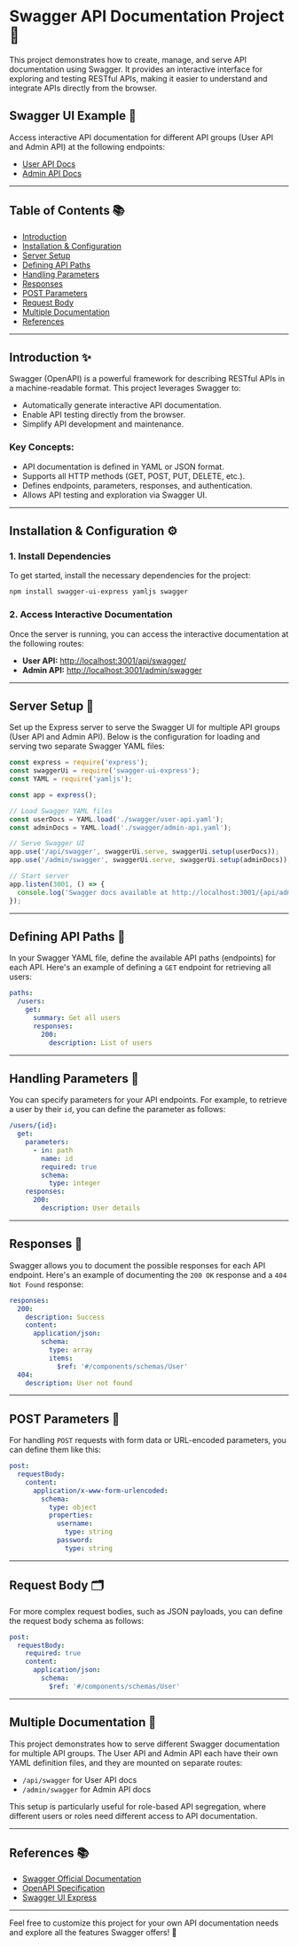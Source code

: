 # Swagger API Documentation Project 📜

This project demonstrates how to create, manage, and serve API documentation using Swagger. It provides an interactive interface for exploring and testing RESTful APIs, making it easier to understand and integrate APIs directly from the browser.

## Swagger UI Example 🎨

Access interactive API documentation for different API groups (User API and Admin API) at the following endpoints:

- [User API Docs](http://localhost:3001/api/swagger/)
- [Admin API Docs](http://localhost:3001/admin/swagger/)

---

## Table of Contents 📚

- [Introduction](#introduction)
- [Installation & Configuration](#installation--configuration)
- [Server Setup](#server-setup)
- [Defining API Paths](#defining-api-paths)
- [Handling Parameters](#handling-parameters)
- [Responses](#responses)
- [POST Parameters](#post-parameters)
- [Request Body](#request-body)
- [Multiple Documentation](#multiple-documentation)
- [References](#references)

---

## Introduction ✨

Swagger (OpenAPI) is a powerful framework for describing RESTful APIs in a machine-readable format. This project leverages Swagger to:

- Automatically generate interactive API documentation.
- Enable API testing directly from the browser.
- Simplify API development and maintenance.

### Key Concepts:

- API documentation is defined in YAML or JSON format.
- Supports all HTTP methods (GET, POST, PUT, DELETE, etc.).
- Defines endpoints, parameters, responses, and authentication.
- Allows API testing and exploration via Swagger UI.

---

## Installation & Configuration ⚙️

### 1. Install Dependencies

To get started, install the necessary dependencies for the project:

```bash
npm install swagger-ui-express yamljs swagger
```

### 2. Access Interactive Documentation

Once the server is running, you can access the interactive documentation at the following routes:

- **User API:** [http://localhost:3001/api/swagger/](http://localhost:3001/api/swagger/)
- **Admin API:** [http://localhost:3001/admin/swagger](http://localhost:3001/admin/swagger)

---

## Server Setup 🚀

Set up the Express server to serve the Swagger UI for multiple API groups (User API and Admin API). Below is the configuration for loading and serving two separate Swagger YAML files:

```javascript
const express = require('express');
const swaggerUi = require('swagger-ui-express');
const YAML = require('yamljs');

const app = express();

// Load Swagger YAML files
const userDocs = YAML.load('./swagger/user-api.yaml');
const adminDocs = YAML.load('./swagger/admin-api.yaml');

// Serve Swagger UI
app.use('/api/swagger', swaggerUi.serve, swaggerUi.setup(userDocs));
app.use('/admin/swagger', swaggerUi.serve, swaggerUi.setup(adminDocs));

// Start server
app.listen(3001, () => {
  console.log('Swagger docs available at http://localhost:3001/{api/admin}/swagger');
});
```

---

## Defining API Paths 🔑

In your Swagger YAML file, define the available API paths (endpoints) for each API. Here's an example of defining a `GET` endpoint for retrieving all users:

```yaml
paths:
  /users:
    get:
      summary: Get all users
      responses:
        200:
          description: List of users
```

---

## Handling Parameters 📝

You can specify parameters for your API endpoints. For example, to retrieve a user by their `id`, you can define the parameter as follows:

```yaml
/users/{id}:
  get:
    parameters:
      - in: path
        name: id
        required: true
        schema:
          type: integer
    responses:
      200:
        description: User details
```

---

## Responses 🏁

Swagger allows you to document the possible responses for each API endpoint. Here's an example of documenting the `200 OK` response and a `404 Not Found` response:

```yaml
responses:
  200:
    description: Success
    content:
      application/json:
        schema:
          type: array
          items:
            $ref: '#/components/schemas/User'
  404:
    description: User not found
```

---

## POST Parameters 📨

For handling `POST` requests with form data or URL-encoded parameters, you can define them like this:

```yaml
post:
  requestBody:
    content:
      application/x-www-form-urlencoded:
        schema:
          type: object
          properties:
            username:
              type: string
            password:
              type: string
```

---

## Request Body 🗂️

For more complex request bodies, such as JSON payloads, you can define the request body schema as follows:

```yaml
post:
  requestBody:
    required: true
    content:
      application/json:
        schema:
          $ref: '#/components/schemas/User'
```

---

## Multiple Documentation 📑

This project demonstrates how to serve different Swagger documentation for multiple API groups. The User API and Admin API each have their own YAML definition files, and they are mounted on separate routes:

- `/api/swagger` for User API docs
- `/admin/swagger` for Admin API docs

This setup is particularly useful for role-based API segregation, where different users or roles need different access to API documentation.

---

## References 📚

- [Swagger Official Documentation](https://swagger.io/docs/)
- [OpenAPI Specification](https://spec.openapis.org/oas/v3.0.0)
- [Swagger UI Express](https://www.npmjs.com/package/swagger-ui-express)

--- 

Feel free to customize this project for your own API documentation needs and explore all the features Swagger offers! 🚀